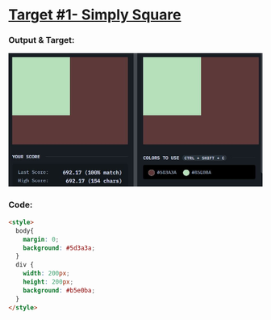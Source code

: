 # [Target #1- Simply Square](https://cssbattle.dev/play/1)

### Output & Target:

<img src="https://github.com/devvanu/hosted-assets/blob/main/css-battles/target1-Simply-Square.JPG" alt="target1- Simply Square" width="700">

### Code:

```HTML
<style>
  body{
    margin: 0;
    background: #5d3a3a;
  }
  div {
    width: 200px;
    height: 200px;
    background: #b5e0ba;
  }
</style>
```
